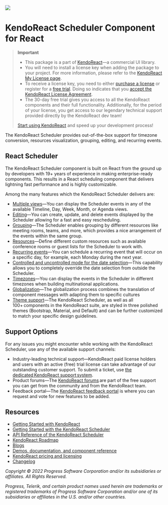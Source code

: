 <a href="https://www.telerik.com/kendo-react-ui/?utm_medium=referral&utm_source=npm&utm_campaign=kendo-ui-react-trial-npm-scheduler&utm_content=banner" target="_blank">
<img src="https://www.telerik.com/kendo-react-ui/npm-banner.svg">
</a>


# KendoReact Scheduler Component for React

> **Important**
> * This package is а part of [KendoReact](https://www.telerik.com/kendo-react-ui/?utm_medium=referral&utm_source=npm&utm_campaign=kendo-ui-react-trial-npm-scheduler)&mdash;a commercial UI library.
> * You will need to install a license key when adding the package to your project. For more information, please refer to the [KendoReact My License page](https://www.telerik.com/kendo-react-ui/my-license/?utm_medium=referral&utm_source=npm&utm_campaign=kendo-ui-react-trial-npm-scheduler).
> * To receive a license key, you need to either [purchase a license](https://www.telerik.com/kendo-react-ui/pricing/?utm_medium=referral&utm_source=npm&utm_campaign=kendo-ui-react-trial-npm-scheduler) or register for a [free trial](https://www.telerik.com/try/kendo-react-ui?utm_medium=referral&utm_source=npm&utm_campaign=kendo-ui-react-trial-npm-scheduler). Doing so indicates that you [accept the KendoReact License Agreement](https://www.telerik.com/purchase/license-agreement/progress-kendoreact?utm_medium=referral&utm_source=npm&utm_campaign=kendo-ui-react-trial-npm-scheduler).
> * The 30-day free trial gives you access to all the KendoReact components and their full functionality. Additionally, for the period of your license, you get access to our legendary technical support provided directly by the KendoReact dev team!
>
> [Start using KendoReact](https://www.telerik.com/try/kendo-react-ui?utm_medium=referral&utm_source=npm&utm_campaign=kendo-ui-react-trial-npm-scheduler) and speed up your development process!

The KendoReact Scheduler provides out-of-the-box support for timezone conversion, resources visualization, grouping, editing, and recurring events.

## React Scheduler

The KendoReact Scheduler component is built on React from the ground up by developers with 19+ years of experience in making enterprise-ready components. This results in a React scheduling component that delivers lightning fast performance and is highly customizable.

Among the many features which the KendoReact Scheduler delivers are:

* [Multiple views](https://www.telerik.com/kendo-react-ui/components/scheduler/views/?utm_medium=referral&utm_source=npm&utm_campaign=kendo-ui-react-trial-npm-scheduler)&mdash;You can display the Scheduler events in any of the available Timeline, Day, Week, Month, or Agenda views.
* [Editing](https://www.telerik.com/kendo-react-ui/components/scheduler/editing/?utm_medium=referral&utm_source=npm&utm_campaign=kendo-ui-react-trial-npm-scheduler)&mdash;You can create, update, and delete events displayed by the Scheduler allowing for a fast and easy rescheduling.
* [Grouping](https://www.telerik.com/kendo-react-ui/components/scheduler/grouping/?utm_medium=referral&utm_source=npm&utm_campaign=kendo-ui-react-trial-npm-scheduler)&mdash;The Scheduler enables grouping by different resources like meeting rooms, teams, and more, which provides a nice arrangement of the events within the same group.
* [Resources](https://www.telerik.com/kendo-react-ui/components/scheduler/resources/?utm_medium=referral&utm_source=npm&utm_campaign=kendo-ui-react-trial-npm-scheduler)&mdash;Define different custom resources such as available conference rooms or guest lists for the Scheduler to work with.
* [Recurring events](https://www.telerik.com/kendo-react-ui/components/scheduler/recurring/?utm_medium=referral&utm_source=npm&utm_campaign=kendo-ui-react-trial-npm-scheduler)&mdash;You can schedule a recurring event that will occur on a specific day, for example, each Monday during the next year.
* [Controlled and uncontrolled mode for the date selection](https://www.telerik.com/kendo-react-ui/components/scheduler/date-selection/?utm_medium=referral&utm_source=npm&utm_campaign=kendo-ui-react-trial-npm-scheduler)&mdash;This capability allows you to completely override the date selection from outside the Scheduler.
* [Timezones](https://www.telerik.com/kendo-react-ui/components/scheduler/timezones/?utm_medium=referral&utm_source=npm&utm_campaign=kendo-ui-react-trial-npm-scheduler)&mdash;You can display the events in the Scheduler in different timezones when building multinational applications.
* [Globalization](https://www.telerik.com/kendo-react-ui/components/scheduler/timezones/?utm_medium=referral&utm_source=npm&utm_campaign=kendo-ui-react-trial-npm-scheduler)&mdash;The globalization process combines the translation of component messages with adapting them to specific cultures
* [Theme support](https://www.telerik.com/kendo-react-ui/components/styling/?utm_medium=referral&utm_source=npm&utm_campaign=kendo-ui-react-trial-npm-scheduler)&mdash;The KendoReact Scheduler, as well as all 100+ components in the KendoReact suite, are styled in three polished themes (Bootstrap, Material, and Default) and can be further customized to match your specific design guidelines.

## Support Options

For any issues you might encounter while working with the KendoReact Scheduler, use any of the available support channels:

* Industry-leading technical support&mdash;KendoReact paid license holders and users with an active (free) trial license can take advantage of our outstanding customer support. To submit a ticket, use [the dedicated KendoReact support system](https://www.telerik.com/account/support-tickets?utm_medium=referral&utm_source=npm&utm_campaign=kendo-ui-react-trial-npm-scheduler).
* Product forums&mdash;The [KendoReact forums](https://www.telerik.com/forums/kendo-ui-react?utm_medium=referral&utm_source=npm&utm_campaign=kendo-ui-react-trial-npm-scheduler) are part of the free support you can get from the community and from the KendoReact team.
* Feedback portal&mdash;The [KendoReact feedback portal](https://feedback.telerik.com/kendo-react-ui?utm_medium=referral&utm_source=npm&utm_campaign=kendo-ui-react-trial-npm-scheduler) is where you can request and vote for new features to be added.

## Resources

* [Getting Started with KendoReact](https://www.telerik.com/kendo-react-ui/getting-started/?utm_medium=referral&utm_source=npm&utm_campaign=kendo-ui-react-trial-npm-scheduler)
* [Getting Started with the KendoReact Scheduler](https://www.telerik.com/kendo-react-ui/components/scheduler/get-started/?utm_medium=referral&utm_source=npm&utm_campaign=kendo-ui-react-trial-npm-scheduler)
* [API Reference of the KendoReact Scheduler](https://www.telerik.com/kendo-react-ui/components/scheduler/api/SchedulerProps/?utm_medium=referral&utm_source=npm&utm_campaign=kendo-ui-react-trial-npm-scheduler)
* [KendoReact Roadmap](https://www.telerik.com/support/whats-new/kendo-react-ui/roadmap?utm_medium=referral&utm_source=npm&utm_campaign=kendo-ui-react-trial-npm-scheduler)
* [Blogs](https://www.telerik.com/blogs/tag/kendoreact?utm_medium=referral&utm_source=npm&utm_campaign=kendo-ui-react-trial-npm-scheduler)
* [Demos, documentation, and component reference](https://www.telerik.com/kendo-react-ui/components/?utm_medium=referral&utm_source=npm&utm_campaign=kendo-ui-react-trial-npm-scheduler)
* [KendoReact pricing and licensing](https://www.telerik.com/kendo-react-ui/pricing/?utm_medium=referral&utm_source=npm&utm_campaign=kendo-ui-react-trial-npm-scheduler)
* [Changelog](https://www.telerik.com/kendo-react-ui/components/changelogs/ui-for-react/?utm_medium=referral&utm_source=npm&utm_campaign=kendo-ui-react-trial-npm-scheduler)

*Copyright © 2022 Progress Software Corporation and/or its subsidiaries or affiliates. All Rights Reserved.*

*Progress, Telerik, and certain product names used herein are trademarks or registered trademarks of Progress Software Corporation and/or one of its subsidiaries or affiliates in the U.S. and/or other countries.*
